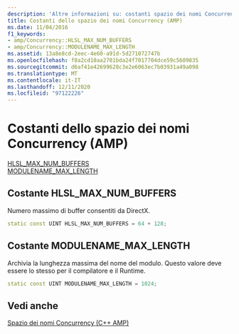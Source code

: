 ```yaml
---
description: 'Altre informazioni su: costanti spazio dei nomi Concurrency (AMP)'
title: Costanti dello spazio dei nomi Concurrency (AMP)
ms.date: 11/04/2016
f1_keywords:
- amp/Concurrency::HLSL_MAX_NUM_BUFFERS
- amp/Concurrency::MODULENAME_MAX_LENGTH
ms.assetid: 13a8e8cd-2eec-4e60-a91d-5d271072747b
ms.openlocfilehash: f8a2cd10aa2701bda24f7017704dce59c5609835
ms.sourcegitcommit: d6af41e42699628c3e2e6063ec7b03931a49a098
ms.translationtype: MT
ms.contentlocale: it-IT
ms.lasthandoff: 12/11/2020
ms.locfileid: "97122226"
---
```

# <a name="concurrency-namespace-constants-amp"></a>Costanti dello spazio dei nomi Concurrency (AMP)

[HLSL_MAX_NUM_BUFFERS](#hlsl_max_num_buffers)\
[MODULENAME_MAX_LENGTH](#modulename_max_length)

## <a name="hlsl_max_num_buffers-constant"></a><a name="hlsl_max_num_buffers"></a> Costante HLSL_MAX_NUM_BUFFERS

Numero massimo di buffer consentiti da DirectX.

```cpp
static const UINT HLSL_MAX_NUM_BUFFERS = 64 + 128;
```

## <a name="modulename_max_length-constant"></a><a name="modulename_max_length"></a> Costante MODULENAME_MAX_LENGTH

Archivia la lunghezza massima del nome del modulo. Questo valore deve essere lo stesso per il compilatore e il Runtime.

```cpp
static const UINT MODULENAME_MAX_LENGTH = 1024;
```

## <a name="see-also"></a>Vedi anche

[Spazio dei nomi Concurrency (C++ AMP)](concurrency-namespace-cpp-amp.md)
